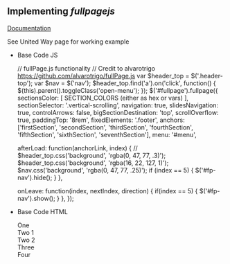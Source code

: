 ## Implementing *fullpagejs*

[Documentation](https://github.com/alvarotrigo/fullPage.js/)

See United Way page for working example

- Base Code JS

    // fullPage.js functionality
    // Credit to alvarotrigo https://github.com/alvarotrigo/fullPage.js
    var $header_top = $('.header-top');
    var $nav = $('nav');
    $header_top.find('a').on('click', function() {
    $(this).parent().toggleClass('open-menu');
    });
    $('#fullpage').fullpage({
    sectionsColor: [
        SECTION_COLORS (either as hex or vars)
    ],
    sectionSelector: '.vertical-scrolling',
    navigation: true,
    slidesNavigation: true,
    controlArrows: false,
    bigSectionDestination: 'top',
    scrollOverflow: true,
    paddingTop: '8rem',
    fixedElements: '.footer',
    anchors: ['firstSection', 'secondSection', 'thirdSection', 'fourthSection', 'fifthSection', 'sixthSection', 'seventhSection'],
    menu: '#menu',
    
    afterLoad: function(anchorLink, index) {
        // $header_top.css('background', 'rgba(0, 47, 77, .3)');
        $header_top.css('background', 'rgba(16, 22, 127, 1)');
        $nav.css('background', 'rgba(0, 47, 77, .25)');
        if (index == 5) {
            $('#fp-nav').hide();
        }
    },
    
    onLeave: function(index, nextIndex, direction) {
        if(index == 5) {
        $('#fp-nav').show();
        }
    },
    });

- Base Code HTML

    <div id="fullpage">
        <div class="section">One</div>
        <div class="section">
            <div class="slide" data-anchor="slide1">Two 1</div>
            <div class="slide" data-anchor="slide2">Two 2</div>
        </div>
        <div class="section">Three</div>
        <div class="section">Four</div>
    </div>